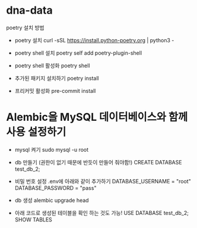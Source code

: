 # dna-data

poetry 설치 방법

 - poetry 설치
curl -sSL https://install.python-poetry.org | python3 -

 - poetry shell 설치
poetry self add poetry-plugin-shell

 - poetry shell 활성화
poetry shell

 - 추가된 패키지 설치하기
poetry install

 - 프리커밋 활성화
pre-commit install

# Alembic을 MySQL 데이터베이스와 함께 사용 설정하기

 - mysql 켜기
sudo mysql -u root

 - db 만들기 (권한이 없기 때문에 반듯이 만들어 줘야함!)
CREATE DATABASE test_db_2;

 - 비밀 번호 설정 .env에 아래와 같이 추가하기
DATABASE_USERNAME = "root"
DATABASE_PASSWORD = "pass"

 - db 생성
alembic upgrade head

 - 아래 코드로 생성된 테이블을 확인 하는 것도 가능!
USE DATABASE test_db_2;
SHOW TABLES

